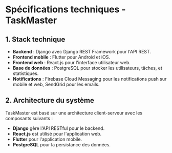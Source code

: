 # Spécifications techniques - TaskMaster

## 1. Stack technique
- **Backend** : Django avec Django REST Framework pour l'API REST.
- **Frontend mobile** : Flutter pour Android et iOS.
- **Frontend web** : React.js pour l'interface utilisateur web.
- **Base de données** : PostgreSQL pour stocker les utilisateurs, tâches, et statistiques.
- **Notifications** : Firebase Cloud Messaging pour les notifications push sur mobile et web, SendGrid pour les emails.

## 2. Architecture du système
TaskMaster est basé sur une architecture client-serveur avec les composants suivants :
- **Django** gère l'API RESTful pour le backend.
- **React.js** est utilisé pour l'application web.
- **Flutter** pour l'application mobile.
- **PostgreSQL** pour la persistance des données.

